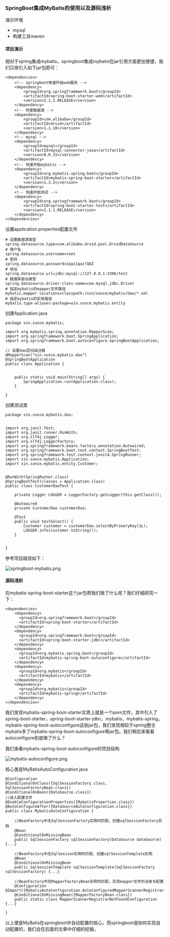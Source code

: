 ### SpringBoot集成MyBatis的使用以及源码浅析

演示环境

* mysql
* 构建工具maven

#### 项目演示

相对于spring集成mybatis，springboot集成mybatis在jar引用方面更加便捷，我们只用引入如下jar包即可：
```
<dependencies>
    <!-- springboot快速开始web服务 -->
    <dependency>
        <groupId>org.springframework.boot</groupId>
        <artifactId>spring-boot-starter-web</artifactId>
        <version>2.1.1.RELEASE</version>
    </dependency>
    <!-- 阿里数据源 -->
    <dependency>
        <groupId>com.alibaba</groupId>
        <artifactId>druid</artifactId>
        <version>1.1.10</version>
    </dependency>
    <!-- mysql -->
    <dependency>
        <groupId>mysql</groupId>
        <artifactId>mysql-connector-java</artifactId>
        <version>8.0.15</version>
    </dependency>
    <!-- 快速开始mybatis -->
    <dependency>
        <groupId>org.mybatis.spring.boot</groupId>
        <artifactId>mybatis-spring-boot-starter</artifactId>
        <version>1.3.2</version>
    </dependency>
    <!-- 快速开始测试 -->
    <dependency>
        <groupId>org.springframework.boot</groupId>
        <artifactId>spring-boot-starter-test</artifactId>
        <version>2.1.1.RELEASE</version>
    </dependency>
</dependencies>
```

设置application.properties配置文件

```
# 设置数据源类型
spring.datasource.type=com.alibaba.druid.pool.DruidDataSource
# 用户名
spring.datasource.username=root
# 密码
spring.datasource.password=1qaz1qaz!QAZ
# 地址
spring.datasource.url=jdbc:mysql://127.0.0.1:3306/test
# 数据库驱动类型
spring.datasource.driver-class-name=com.mysql.jdbc.Driver
# 指定mybatis的mapper文件路径
mybatis.mapper-locations=classpath:/xin/sunce/mybatis/dao/*.xml
# 指定mybatis的实体路径
mybatis.type-aliases-package=xin.sunce.mybatis.entity
```

创建Application.java

```
package xin.sunce.mybatis;

import org.mybatis.spring.annotation.MapperScan;
import org.springframework.boot.SpringApplication;
import org.springframework.boot.autoconfigure.SpringBootApplication;

// 设置dao层扫描注解
@MapperScan("xin.sunce.mybatis.dao")
@SpringBootApplication
public class Application {


    public static void main(String[] args) {
        SpringApplication.run(Application.class);
    }

}

```

创建测试类

```
package xin.sunce.mybatis.dao;


import org.junit.Test;
import org.junit.runner.RunWith;
import org.slf4j.Logger;
import org.slf4j.LoggerFactory;
import org.springframework.beans.factory.annotation.Autowired;
import org.springframework.boot.test.context.SpringBootTest;
import org.springframework.test.context.junit4.SpringRunner;
import xin.sunce.mybatis.Application;
import xin.sunce.mybatis.entity.Customer;


@RunWith(SpringRunner.class)
@SpringBootTest(classes = Application.class)
public class CustomerDaoTest {

    private Logger LOGGER = LoggerFactory.getLogger(this.getClass());

    @Autowired
    private CustomerDao customerDao;

    @Test
    public void testSelect() {
        Customer customer = customerDao.selectByPrimaryKey(1L);
        LOGGER.info(customer.toString());
    }


}
```
参考项目路径如下：

![springboot-mybatis.png](../images/springboot-mybatis.png)

#### 源码浅析

在mybatis-spring-boot-starter这个jar包帮我们做了什么呢？我们仔细研究一下：
```
<dependencies>
    <dependency>
      <groupId>org.springframework.boot</groupId>
      <artifactId>spring-boot-starter</artifactId>
    </dependency>
    <dependency>
      <groupId>org.springframework.boot</groupId>
      <artifactId>spring-boot-starter-jdbc</artifactId>
    </dependency>
    <dependency>
      <groupId>org.mybatis.spring.boot</groupId>
      <artifactId>mybatis-spring-boot-autoconfigure</artifactId>
    </dependency>
    <dependency>
      <groupId>org.mybatis</groupId>
      <artifactId>mybatis</artifactId>
    </dependency>
    <dependency>
      <groupId>org.mybatis</groupId>
      <artifactId>mybatis-spring</artifactId>
    </dependency>
</dependencies>
```

我们发现mybatis-spring-boot-starter实质上就是一个pom文件，其中引入了spring-boot-starter，spring-boot-starter-jdbc，mybatis，mybatis-spring，mybatis-spring-boot-autoconfigure这些jar包，我们发现相较于spring整合mybatis多了mybatis-spring-boot-autoconfigure等jar包。我们稍后来看看autoconfigure到底做了什么？

我们来看mybatis-spring-boot-autoconfigure的项目结构

![mybatis-autoconfigure.png](../images/mybatis-autoconfigure.png)

核心类是MyBatisAutoConfiguration.java

```
@Configuration
@ConditionalOnClass({SqlSessionFactory.class, SqlSessionFactoryBean.class})
@ConditionalOnBean({DataSource.class})
//读入配置文件
@EnableConfigurationProperties({MybatisProperties.class})
@AutoConfigureAfter({DataSourceAutoConfiguration.class})
public class MybatisAutoConfiguration {

    //BeanFactory中无SqlSessionFactory实例时匹配，创建sqlSessionFactory实例
    @Bean
    @ConditionalOnMissingBean
    public SqlSessionFactory sqlSessionFactory(DataSource dataSource){...}

    //BeanFactory中无SqlSession实例时匹配，创建sqlSessionTemplate实例
    @Bean
    @ConditionalOnMissingBean
    public SqlSessionTemplate sqlSessionTemplate(SqlSessionFactory sqlSessionFactory) {...}
    
    //BeanFactory中无MapperFactoryBean实例时匹配，实现mapper文件的注册与配置
    @Configuration       @Import({MybatisAutoConfiguration.AutoConfiguredMapperScannerRegistrar.class})
    @ConditionalOnMissingBean({MapperFactoryBean.class})
    public static class MapperScannerRegistrarNotFoundConfiguration {...}

}
```

以上便是MyBatis在springboot中自动配置的核心，而springboot是如何实现自动配置的，我们会在后面的文章中仔细的挖掘。




